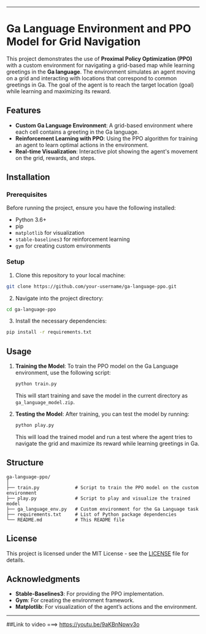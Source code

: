
---

# Ga Language Environment and PPO Model for Grid Navigation

This project demonstrates the use of **Proximal Policy Optimization (PPO)** with a custom environment for navigating a grid-based map while learning greetings in the **Ga language**. The environment simulates an agent moving on a grid and interacting with locations that correspond to common greetings in Ga. The goal of the agent is to reach the target location (goal) while learning and maximizing its reward.

## Features

- **Custom Ga Language Environment**: A grid-based environment where each cell contains a greeting in the Ga language.
- **Reinforcement Learning with PPO**: Using the PPO algorithm for training an agent to learn optimal actions in the environment.
- **Real-time Visualization**: Interactive plot showing the agent's movement on the grid, rewards, and steps.

## Installation

### Prerequisites

Before running the project, ensure you have the following installed:
- Python 3.6+
- pip
- `matplotlib` for visualization
- `stable-baselines3` for reinforcement learning
- `gym` for creating custom environments

### Setup

1. Clone this repository to your local machine:

```bash
git clone https://github.com/your-username/ga-language-ppo.git
```

2. Navigate into the project directory:

```bash
cd ga-language-ppo
```

3. Install the necessary dependencies:

```bash
pip install -r requirements.txt
```


## Usage

1. **Training the Model**:
   To train the PPO model on the Ga Language environment, use the following script:

   ```bash
   python train.py
   ```

   This will start training and save the model in the current directory as `ga_language_model.zip`.

2. **Testing the Model**:
   After training, you can test the model by running:

   ```bash
   python play.py
   ```

   This will load the trained model and run a test where the agent tries to navigate the grid and maximize its reward while learning greetings in Ga.

## Structure

```
ga-language-ppo/
│
├── train.py             # Script to train the PPO model on the custom environment
├── play.py              # Script to play and visualize the trained model
├── ga_language_env.py   # Custom environment for the Ga Language task
├── requirements.txt     # List of Python package dependencies
└── README.md            # This README file
```

## License

This project is licensed under the MIT License - see the [LICENSE](LICENSE) file for details.

## Acknowledgments

- **Stable-Baselines3**: For providing the PPO implementation.
- **Gym**: For creating the environment framework.
- **Matplotlib**: For visualization of the agent’s actions and the environment.

---
##Link to video
===>   https://youtu.be/9aKBnNpwv3o
